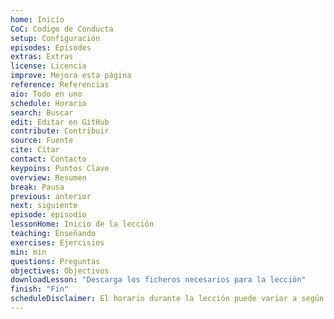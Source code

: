 ```yaml
---
home: Inicio
CoC: Codigo de Conducta
setup: Configuración
episodes: Episodes
extras: Extras
license: Licencia
improve: Mejora esta página
reference: Referencias
aio: Todo en uno
schedule: Horario
search: Buscar
edit: Editar en GitHub
contribute: Contribuir
source: Fuente
cite: Citar
contact: Contacto
keypoins: Puntos Clave
overview: Resumen
break: Pausa
previous: anterior
next: siguiente
episode: episodio
lessonHome: Inicio de la lección
teaching: Enseñando
exercises: Ejercisios
min: min
questions: Preguntas
objectives: Objectivos
downloadLesson: "Descarga los ficheros necesarios para la lección"
finish: "Fin"
scheduleDisclaimer: El horario durante la lección puede variar a según los temas y preguntas que eliga el instructor.
---
```

